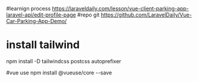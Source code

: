 #learnign process
https://laraveldaily.com/lesson/vue-client-parking-app-laravel-api/edit-profile-page 
#repo git
https://github.com/LaravelDaily/Vue-Car-Parking-App-Demo/
# install tailwind
npm install -D tailwindcss postcss autoprefixer

#vue use
npm install @vueuse/core --save
